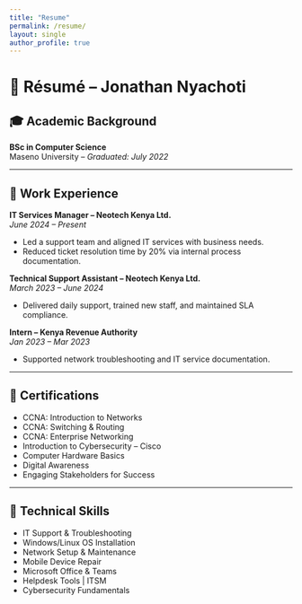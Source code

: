 ```yaml
---
title: "Resume"
permalink: /resume/
layout: single
author_profile: true
---
```


# 📄 Résumé – Jonathan Nyachoti

## 🎓 Academic Background

**BSc in Computer Science**  
Maseno University – *Graduated: July 2022*

---

## 💼 Work Experience

**IT Services Manager – Neotech Kenya Ltd.**  
*June 2024 – Present*  
- Led a support team and aligned IT services with business needs.
- Reduced ticket resolution time by 20% via internal process documentation.

**Technical Support Assistant – Neotech Kenya Ltd.**  
*March 2023 – June 2024*  
- Delivered daily support, trained new staff, and maintained SLA compliance.

**Intern – Kenya Revenue Authority**  
*Jan 2023 – Mar 2023*  
- Supported network troubleshooting and IT service documentation.

---

## 📜 Certifications

- CCNA: Introduction to Networks  
- CCNA: Switching & Routing  
- CCNA: Enterprise Networking  
- Introduction to Cybersecurity – Cisco  
- Computer Hardware Basics  
- Digital Awareness  
- Engaging Stakeholders for Success

---

## 🧰 Technical Skills

- IT Support & Troubleshooting  
- Windows/Linux OS Installation  
- Network Setup & Maintenance  
- Mobile Device Repair  
- Microsoft Office & Teams  
- Helpdesk Tools | ITSM  
- Cybersecurity Fundamentals  
